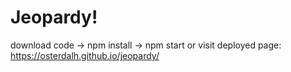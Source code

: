 # Jeopardy!

download code -> npm install -> npm start
or
visit deployed page: https://osterdalh.github.io/jeopardy/
